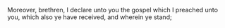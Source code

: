 Moreover, brethren, I declare unto you the gospel which I preached unto you, which also ye have received, and wherein ye stand;
